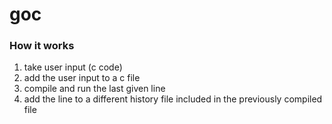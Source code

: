# goc

### How it works

1. take user input (c code)
2. add the user input to a c file
3. compile and run the last given line
4. add the line to a different history file included in the previously compiled file
